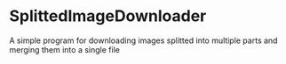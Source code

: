 # SplittedImageDownloader
A simple program for downloading images splitted into multiple parts and merging them into a single file
